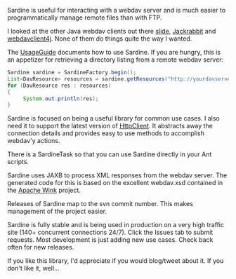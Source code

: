 Sardine is useful for interacting with a webdav server and is much easier to programmatically manage remote files than with FTP.

I looked at the other Java webdav clients out there [slide](http://jakarta.apache.org/slide/), [Jackrabbit](http://jackrabbit.apache.org/) and [webdavclient4j](http://sourceforge.net/projects/webdavclient4j/). 
None of them do things quite the way I wanted.

The [UsageGuide](https://github.com/lookfirst/sardine/wiki/UsageGuide) documents how to use Sardine. If you are hungry, this is an appetizer for retrieving a directory listing from a remote webdav server:

```java
Sardine sardine = SardineFactory.begin();
List<DavResource> resources = sardine.getResources("http://yourdavserver.com/adirectory/");
for (DavResource res : resources)
{
     System.out.println(res);
}
```

Sardine is focused on being a useful library for common use cases. I also need it to support the latest version of [HttpClient](http://httpcomponents.apache.org/). It abstracts away the connection details and provides easy to use methods to accomplish webdav'y actions.

There is a SardineTask so that you can use Sardine directly in your Ant scripts.

Sardine uses JAXB to process XML responses from the webdav server. The generated code for this is based on the excellent webdav.xsd contained in the [Apache Wink](http://incubator.apache.org/wink/) project.

Releases of Sardine map to the svn commit number. This makes management of the project easier.

Sardine is fully stable and is being used in production on a very high traffic site (140+ concurrent connections 24/7). Click the Issues tab to submit requests. Most development is just adding new use cases. Check back often for new releases.

If you like this library, I'd appreciate if you would blog/tweet about it. If you don't like it, well...
